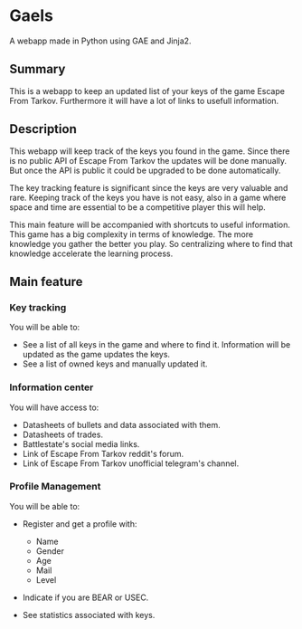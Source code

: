 # Gaels
A webapp made in Python using GAE and Jinja2.

## Summary

This is a webapp to keep an updated list of your keys of the game Escape From Tarkov. Furthermore it will have a lot of links to usefull information.

## Description

This webapp will keep track of the keys you found in the game. Since there is no public API of Escape From Tarkov the updates will be done manually. But once the API is public it could be upgraded to be done automatically.

The key tracking feature is significant since the keys are very valuable and rare. Keeping track of the keys you have is not easy, also in a game where space and time are essential to be a competitive player this will help.

This main feature will be accompanied with shortcuts to useful information. This game has a big complexity in terms of knowledge. The more knowledge you gather the better you play. So centralizing where to find that knowledge accelerate the learning process.

## Main feature

### Key tracking 

You will be able to:

- See a list of all keys in the game and where to find it. Information will be updated as the game updates the keys.
- See a list of owned keys and manually updated it.

### Information center

You will have access to:

- Datasheets of bullets and data associated with them.
- Datasheets of trades.
- Battlestate's social media links.
- Link of Escape From Tarkov reddit's forum.
- Link of  Escape From Tarkov unofficial telegram's channel.

### Profile Management

You will be able to:

- Register and get a profile with:
  - Name
  - Gender
  - Age
  - Mail
  - Level

- Indicate if you are BEAR or USEC.
- See statistics associated with keys.